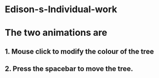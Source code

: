 # Edison-s-Individual-work
# The two animations are
## 1. Mouse click to modify the colour of the tree
## 2. Press the spacebar to move the tree.